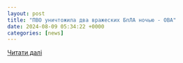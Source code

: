 ```yaml
---
layout: post
title: "ПВО уничтожила два вражеских БпЛА ночью - ОВА"
date: 2024-08-09 05:34:22 +0000
categories: [news]
---
```


[Читати далі](https://interfax.com.ua/news/general/1005799.html)
